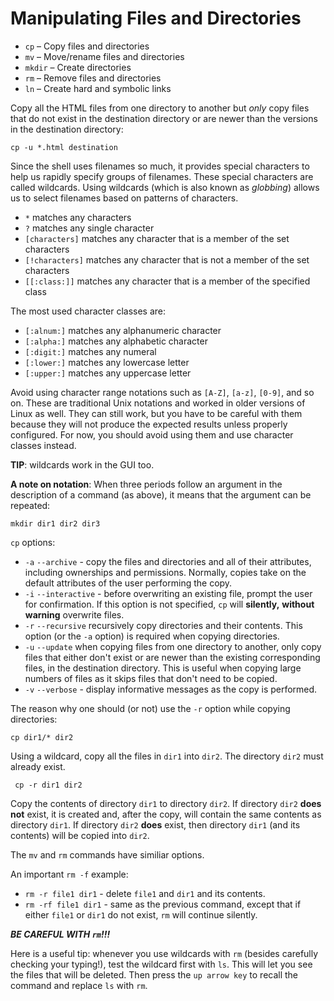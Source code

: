 # Manipulating Files and Directories

- `cp` – Copy files and directories
- `mv` – Move/rename files and directories
- `mkdir` – Create directories
- `rm` – Remove files and directories
- `ln` – Create hard and symbolic links

Copy all the HTML files from one directory to another but *only* copy files that
do not exist in the destination directory or are newer than the versions in the
destination directory:

```
cp -u *.html destination
```

Since the shell uses filenames so much, it provides special characters to help
us rapidly specify groups of filenames. These special characters are called
wildcards. Using wildcards (which is also known as *globbing*) allows us to
select filenames based on patterns of characters. 

- `*` matches any characters
- `?` matches any single character
- `[characters]` matches any character that is a member of the set characters
- `[!characters]` matches any character that is not a member of the set
  characters
- `[[:class:]]` matches any character that is a member of the specified class

The most used character classes are:

- `[:alnum:]` matches any alphanumeric character
- `[:alpha:]` matches any alphabetic character
- `[:digit:]` matches any numeral 
- `[:lower:]` matches any lowercase letter
- `[:upper:]` matches any uppercase letter

Avoid using character range notations such as `[A-Z]`, `[a-z]`, `[0-9]`, and so
on. These are traditional Unix notations and worked in older versions of Linux
as well. They can still work, but you have to be careful with them because they
will not produce the expected results unless properly configured. For now, you
should avoid using them and use character classes instead. 

**TIP**: wildcards work in the GUI too.

**A note on notation**: When three periods follow an argument in the
description of a command (as above), it means that the argument can be repeated:

```
mkdir dir1 dir2 dir3
```

`cp` options:

- `-a` `--archive` - copy the files and directories and all of their attributes,
  including ownerships and permissions. Normally, copies take on the default
  attributes of the user performing the copy. 
- `-i` `--interactive` - before overwriting an existing file, prompt the user
  for confirmation. If this option is not specified, `cp` will **silently,**
  **without warning** overwrite files.
- `-r` `--recursive` recursively copy directories and their contents. This
  option (or the `-a` option) is required when copying directories.
- `-u` `--update` when copying files from one directory to another, only copy
  files that either don't exist or are newer than the existing corresponding
  files, in the destination directory. This is useful when copying large
  numbers of files as it skips files that don't need to be copied.
- `-v` `--verbose` - display informative messages as the copy is performed.

The reason why one should (or not) use the `-r` option while copying
directories:

``` cp dir1/* dir2 ```

Using a wildcard, copy all the files in `dir1` into `dir2`. The directory
`dir2` must already exist.

``` cp -r dir1 dir2```

Copy the contents of directory `dir1` to directory `dir2`. If directory `dir2`
**does not** exist, it is created and, after the copy, will contain the same
contents as directory `dir1`. If directory `dir2` **does** exist, then directory
`dir1` (and its contents) will be copied into `dir2`.

The `mv` and `rm` commands have similiar options.

An important `rm -f` example:

- `rm -r file1 dir1` - delete `file1` and `dir1` and its contents.
- `rm -rf file1 dir1` - same as the previous command, except that if either
`file1` or `dir1` do not exist, `rm` will continue silently.

***BE CAREFUL WITH `rm`!!!***

Here is a useful tip: whenever you use wildcards with `rm` (besides carefully
checking your typing!), test the wildcard first with `ls`. This will let you see
the files that will be deleted. Then press the `up arrow key` to recall the
command and replace `ls` with `rm`.

